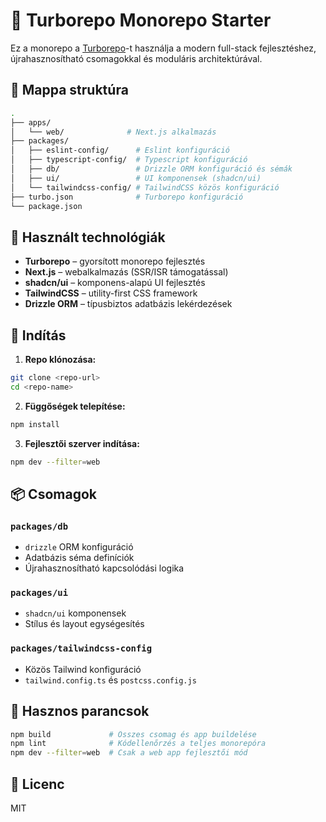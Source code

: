 # 🧱 Turborepo Monorepo Starter

Ez a monorepo a [Turborepo](https://turbo.build/repo)-t használja a modern full-stack fejlesztéshez, újrahasznosítható csomagokkal és moduláris architektúrával.

## 📁 Mappa struktúra

```bash
.
├── apps/
│   └── web/              # Next.js alkalmazás
├── packages/
│   ├── eslint-config/      # Eslint konfiguráció
│   ├── typescript-config/  # Typescript konfiguráció
│   ├── db/                 # Drizzle ORM konfiguráció és sémák
│   ├── ui/                 # UI komponensek (shadcn/ui)
│   └── tailwindcss-config/ # TailwindCSS közös konfiguráció
├── turbo.json              # Turborepo konfiguráció
└── package.json
```

## 🧰 Használt technológiák

- **Turborepo** – gyorsított monorepo fejlesztés
- **Next.js** – webalkalmazás (SSR/ISR támogatással)
- **shadcn/ui** – komponens-alapú UI fejlesztés
- **TailwindCSS** – utility-first CSS framework
- **Drizzle ORM** – típusbiztos adatbázis lekérdezések

## 🚀 Indítás

1. **Repo klónozása:**

```bash
git clone <repo-url>
cd <repo-name>
```

2. **Függőségek telepítése:**

```bash
npm install
```

3. **Fejlesztői szerver indítása:**

```bash
npm dev --filter=web
```

## 📦 Csomagok

### `packages/db`

- `drizzle` ORM konfiguráció
- Adatbázis séma definíciók
- Újrahasznosítható kapcsolódási logika

### `packages/ui`

- `shadcn/ui` komponensek
- Stílus és layout egységesítés

### `packages/tailwindcss-config`

- Közös Tailwind konfiguráció
- `tailwind.config.ts` és `postcss.config.js`

## 🧼 Hasznos parancsok

```bash
npm build             # Összes csomag és app buildelése
npm lint              # Kódellenőrzés a teljes monorepóra
npm dev --filter=web  # Csak a web app fejlesztői mód
```

## 📄 Licenc

MIT
